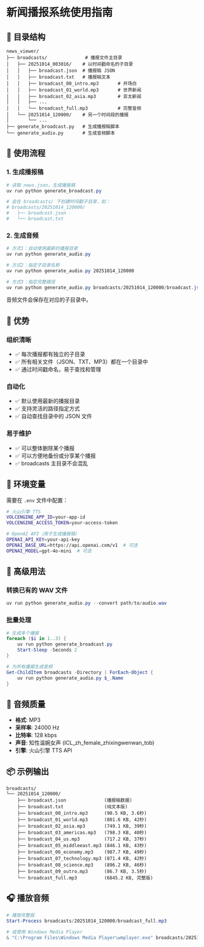 # 新闻播报系统使用指南

## 📁 目录结构

```
news_viewer/
├── broadcasts/              # 播报文件主目录
│   ├── 20251014_003016/    # 以时间戳命名的子目录
│   │   ├── broadcast.json  # 播报稿 JSON
│   │   ├── broadcast.txt   # 播报稿文本
│   │   ├── broadcast_00_intro.mp3       # 开场白
│   │   ├── broadcast_01_world.mp3       # 世界新闻
│   │   ├── broadcast_02_asia.mp3        # 亚太新闻
│   │   ├── ...
│   │   └── broadcast_full.mp3           # 完整音频
│   └── 20251014_120000/    # 另一个时间段的播报
│       └── ...
├── generate_broadcast.py   # 生成播报稿脚本
└── generate_audio.py       # 生成音频脚本
```

## 🚀 使用流程

### 1. 生成播报稿

```powershell
# 读取 news.json，生成播报稿
uv run python generate_broadcast.py

# 会在 broadcasts/ 下创建时间戳子目录，如：
# broadcasts/20251014_120000/
#   ├── broadcast.json
#   └── broadcast.txt
```

### 2. 生成音频

```powershell
# 方式1：自动使用最新的播报目录
uv run python generate_audio.py

# 方式2：指定子目录名称
uv run python generate_audio.py 20251014_120000

# 方式3：指定完整路径
uv run python generate_audio.py broadcasts/20251014_120000/broadcast.json
```

音频文件会保存在对应的子目录中。

## 🎯 优势

### 组织清晰
- ✅ 每次播报都有独立的子目录
- ✅ 所有相关文件（JSON、TXT、MP3）都在一个目录中
- ✅ 通过时间戳命名，易于查找和管理

### 自动化
- ✅ 默认使用最新的播报目录
- ✅ 支持灵活的路径指定方式
- ✅ 自动查找目录中的 JSON 文件

### 易于维护
- ✅ 可以整体删除某个播报
- ✅ 可以方便地备份或分享某个播报
- ✅ broadcasts 主目录不会混乱

## 📝 环境变量

需要在 `.env` 文件中配置：

```bash
# 火山引擎 TTS
VOLCENGINE_APP_ID=your-app-id
VOLCENGINE_ACCESS_TOKEN=your-access-token

# OpenAI API（用于生成播报稿）
OPENAI_API_KEY=your-api-key
OPENAI_BASE_URL=https://api.openai.com/v1  # 可选
OPENAI_MODEL=gpt-4o-mini  # 可选
```

## 🔧 高级用法

### 转换已有的 WAV 文件

```powershell
uv run python generate_audio.py --convert path/to/audio.wav
```

### 批量处理

```powershell
# 生成多个播报
foreach ($i in 1..3) {
    uv run python generate_broadcast.py
    Start-Sleep -Seconds 2
}

# 为所有播报生成音频
Get-ChildItem broadcasts -Directory | ForEach-Object {
    uv run python generate_audio.py $_.Name
}
```

## 🎤 音频质量

- **格式**: MP3
- **采样率**: 24000 Hz
- **比特率**: 128 kbps
- **声音**: 知性温婉女声 (ICL_zh_female_zhixingwenwan_tob)
- **引擎**: 火山引擎 TTS API

## 📦 示例输出

```
broadcasts/
└── 20251014_120000/
    ├── broadcast.json              (播报稿数据)
    ├── broadcast.txt               (纯文本版)
    ├── broadcast_00_intro.mp3      (90.5 KB, 3.6秒)
    ├── broadcast_01_world.mp3      (801.6 KB, 42秒)
    ├── broadcast_02_asia.mp3       (749.1 KB, 39秒)
    ├── broadcast_03_americas.mp3   (798.3 KB, 40秒)
    ├── broadcast_04_us.mp3         (717.2 KB, 37秒)
    ├── broadcast_05_middleeast.mp3 (846.1 KB, 43秒)
    ├── broadcast_06_economy.mp3    (987.7 KB, 49秒)
    ├── broadcast_07_technology.mp3 (871.4 KB, 42秒)
    ├── broadcast_08_science.mp3    (896.2 KB, 46秒)
    ├── broadcast_09_outro.mp3      (86.7 KB, 3.5秒)
    └── broadcast_full.mp3          (6845.2 KB, 完整版)
```

## 🎧 播放音频

```powershell
# 播放完整版
Start-Process broadcasts/20251014_120000/broadcast_full.mp3

# 或使用 Windows Media Player
& "C:\Program Files\Windows Media Player\wmplayer.exe" broadcasts/20251014_120000/broadcast_full.mp3
```

